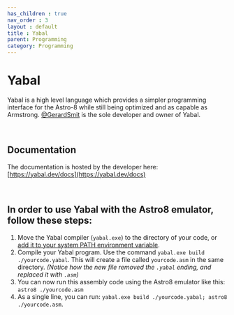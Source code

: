 ```yaml
---
has_children : true
nav_order : 3
layout : default
title : Yabal
parent: Programming
category: Programming
---
```


# Yabal

Yabal is a high level language which provides a simpler programming interface for the Astro-8 while still being optimized and as capable as Armstrong. [@GerardSmit](https://github.com/GerardSmit) is the sole developer and owner of Yabal.

<br>

## Documentation

The documentation is hosted by the developer here: [https://yabal.dev/docs](https://yabal.dev/docs)

<br>

## In order to use Yabal with the Astro8 emulator, follow these steps:

1. Move the Yabal compiler (`yabal.exe`) to the directory of your code, or [add it to your system PATH environment variable](https://www.architectryan.com/2018/03/17/add-to-the-path-on-windows-10/).
2. Compile your Yabal program. Use the command `yabal.exe build ./yourcode.yabal`. This will create a file called `yourcode.asm` in the same directory. *(Notice how the new file removed the `.yabal` ending, and replaced it with `.asm`)*
3. You can now run this assembly code using the Astro8 emulator like this: `astro8 ./yourcode.asm`
4. As a single line, you can run: `yabal.exe build ./yourcode.yabal; astro8 ./yourcode.asm`.


<!----------------------------------------------------------------------------->

[Commands]: Commands


<!---------------------------------[ Buttons ]--------------------------------->

[Button Commands]: https://img.shields.io/badge/Commands-0288D1?style=flat-square&logoColor=white&logo=Betfair
